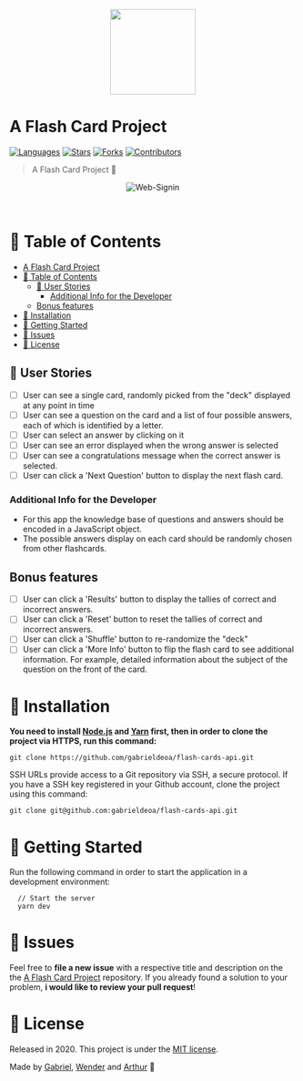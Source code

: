<p align="center">
   <img src=".github/logo.png" width="150"/>
</p>

# A Flash Card Project

[![Languages](https://img.shields.io/github/languages/count/gabrieldeoa/flash-cards-api?color=%231167b1&style=flat-square)](#)
[![Stars](https://img.shields.io/github/stars/gabrieldeoa/flash-cards-api?color=1167b1&style=flat-square)](https://github.com/gabrieldeoa/flash-cards-api/stargazers)
[![Forks](https://img.shields.io/github/forks/gabrieldeoa/flash-cards-api?color=%231167b1&style=flat-square)](https://github.com/gabrieldeoa/flash-cards-api/network/members)
[![Contributors](https://img.shields.io/github/contributors/gabrieldeoa/flash-cards-api?color=1167b1&style=flat-square)](https://github.com/gabrieldeoa/flash-cards-api/graphs/contributors)

> A Flash Card Project :rocket:

<p align="center">
  <img align="center" src="https://i.ibb.co/IMAGE1.png" alt="Web-Signin" border="0">
</p>
<br>

# :pushpin: Table of Contents

- [A Flash Card Project](#a-flash-card-project)
- [:pushpin: Table of Contents](#pushpin-table-of-contents)
  - [:rocket: User Stories](#rocket-user-stories)
    - [Additional Info for the Developer](#additional-info-for-the-developer)
  - [Bonus features](#bonus-features)
- [:construction_worker: Installation](#construction_worker-installation)
- [:runner: Getting Started](#runner-getting-started)
- [:bug: Issues](#bug-issues)
- [:closed_book: License](#closed_book-license)

## :rocket: User Stories

-   [ ] User can see a single card, randomly picked from the "deck" displayed
        at any point in time
-   [ ] User can see a question on the card and a list of four possible answers,
        each of which is identified by a letter.
-   [ ] User can select an answer by clicking on it
-   [ ] User can see an error displayed when the wrong answer is selected
-   [ ] User can see a congratulations message when the correct answer is
        selected.
-   [ ] User can click a 'Next Question' button to display the next flash card.

### Additional Info for the Developer

-   For this app the knowledge base of questions and answers should be encoded in
    a JavaScript object.
-   The possible answers display on each card should be randomly chosen from
    other flashcards.

## Bonus features

-   [ ] User can click a 'Results' button to display the tallies of
        correct and incorrect answers.
-   [ ] User can click a 'Reset' button to reset the tallies of correct
        and incorrect answers.
-   [ ] User can click a 'Shuffle' button to re-randomize the "deck"
-   [ ] User can click a 'More Info' button to flip the flash card to see
        additional information. For example, detailed information about the subject
        of the question on the front of the card.

# :construction_worker: Installation

**You need to install [Node.js](https://nodejs.org/en/download/) and [Yarn](https://yarnpkg.com/) first, then in order to clone the project via HTTPS, run this command:**

```git clone https://github.com/gabrieldeoa/flash-cards-api.git```

SSH URLs provide access to a Git repository via SSH, a secure protocol. If you have a SSH key registered in your Github account, clone the project using this command:

```git clone git@github.com:gabrieldeoa/flash-cards-api.git```


# :runner: Getting Started

Run the following command in order to start the application in a development environment:

```
  // Start the server
  yarn dev
```

# :bug: Issues

Feel free to **file a new issue** with a respective title and description on the the [A Flash Card Project](https://github.com/gabrieldeoa/flash-cards-api/issues) repository. If you already found a solution to your problem, **i would like to review your pull request**!

# :closed_book: License

Released in 2020.
This project is under the [MIT license](https://github.com/gabrieldeoa/flash-cards-api/master/LICENSE).

Made by [Gabriel](https://github.com/gabrieldeoa), [Wender](https://github.com/wenderpmachado) and [Arthur](https://github.com/ArthurPedrosa) 🚀